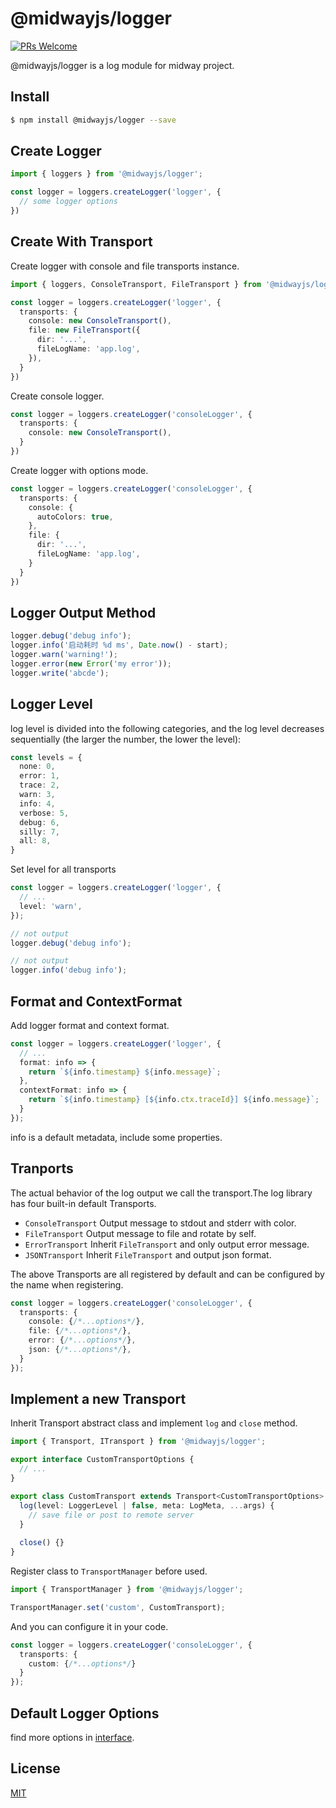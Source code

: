 # @midwayjs/logger

[![PRs Welcome](https://img.shields.io/badge/PRs-welcome-brightgreen.svg)](https://github.com/midwayjs/midway/pulls)

@midwayjs/logger is a log module for midway project.

## Install

```bash
$ npm install @midwayjs/logger --save
```

## Create Logger

```ts
import { loggers } from '@midwayjs/logger';

const logger = loggers.createLogger('logger', {
  // some logger options
})
```



## Create With Transport

Create logger with console and file transports instance.

```typescript
import { loggers, ConsoleTransport, FileTransport } from '@midwayjs/logger';

const logger = loggers.createLogger('logger', {
  transports: {
    console: new ConsoleTransport(),
    file: new FileTransport({
      dir: '...',
      fileLogName: 'app.log',
    }),
  }
})
```

Create console logger.

```typescript
const logger = loggers.createLogger('consoleLogger', {
  transports: {
    console: new ConsoleTransport(),
  }
})
```

Create logger with options mode.

```typescript
const logger = loggers.createLogger('consoleLogger', {
  transports: {
    console: {
      autoColors: true,
    },
    file: {
      dir: '...',
      fileLogName: 'app.log',
    }
  }
})
```



## Logger Output Method

```ts
logger.debug('debug info');
logger.info('启动耗时 %d ms', Date.now() - start);
logger.warn('warning!');
logger.error(new Error('my error'));
logger.write('abcde');
```



## Logger Level

log level is divided into the following categories, and the log level decreases sequentially (the larger the number, the lower the level):

```ts
const levels = {
  none: 0,
  error: 1,
  trace: 2,
  warn: 3,
  info: 4,
  verbose: 5,
  debug: 6,
  silly: 7,
  all: 8,
}
```

Set level for all transports

```typescript
const logger = loggers.createLogger('logger', {
  // ...
  level: 'warn',
});

// not output
logger.debug('debug info');

// not output
logger.info('debug info');
```



## Format and ContextFormat

Add logger format and context format.

```typescript
const logger = loggers.createLogger('logger', {
  // ...
  format: info => {
    return `${info.timestamp} ${info.message}`;
  },
  contextFormat: info => {
    return `${info.timestamp} [${info.ctx.traceId}] ${info.message}`;
  }
});
```

info is a default metadata, include some properties.



## Tranports

The actual behavior of the log output we call the transport.The log library has four built-in default Transports.

* `ConsoleTransport` Output message to stdout and stderr with color.
* `FileTransport` Output message to file and rotate by self.
* `ErrorTransport` Inherit `FileTransport` and only output error message.
* `JSONTransport` Inherit `FileTransport` and output json format.

The above Transports are all registered by default and can be configured by the name when registering.

```typescript
const logger = loggers.createLogger('consoleLogger', {
  transports: {
    console: {/*...options*/},
    file: {/*...options*/},
    error: {/*...options*/},
    json: {/*...options*/},
  }
});
```



## Implement a new Transport

Inherit Transport abstract class and implement `log` and `close` method.

```typescript
import { Transport, ITransport } from '@midwayjs/logger';

export interface CustomTransportOptions {
  // ...
}

export class CustomTransport extends Transport<CustomTransportOptions> implements ITransport {
  log(level: LoggerLevel | false, meta: LogMeta, ...args) {
    // save file or post to remote server
  }
  
  close() {}
}
```

Register class to `TransportManager` before used.

```typescript
import { TransportManager } from '@midwayjs/logger';

TransportManager.set('custom', CustomTransport);
```

And you can configure it in your code.

```typescript
const logger = loggers.createLogger('consoleLogger', {
  transports: {
    custom: {/*...options*/}
  }
});
```




## Default Logger Options

find more options in [interface](https://github.com/midwayjs/logger/blob/main/src/interface.ts).


## License

[MIT]((http://github.com/midwayjs/logger/blob/master/LICENSE))
